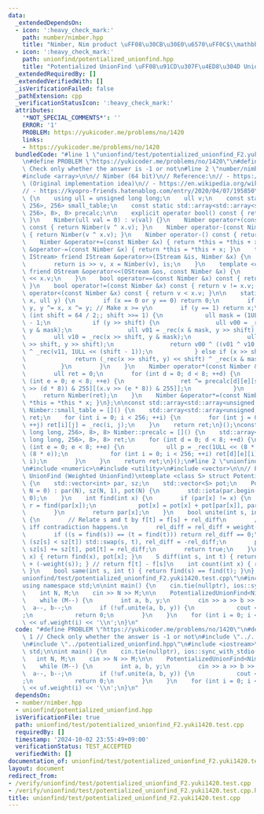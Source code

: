 ```yaml
---
data:
  _extendedDependsOn:
  - icon: ':heavy_check_mark:'
    path: number/nimber.hpp
    title: "Nimber, Nim product \uFF08\u30CB\u30E0\u6570\uFF0C$\\mathbb{F}_{2^{64}}$\uFF09"
  - icon: ':heavy_check_mark:'
    path: unionfind/potentialized_unionfind.hpp
    title: "Potentialized UnionFind \uFF08\u91CD\u307F\u4ED8\u304D UnionFind\uFF09"
  _extendedRequiredBy: []
  _extendedVerifiedWith: []
  _isVerificationFailed: false
  _pathExtension: cpp
  _verificationStatusIcon: ':heavy_check_mark:'
  attributes:
    '*NOT_SPECIAL_COMMENTS*': ''
    ERROR: '1'
    PROBLEM: https://yukicoder.me/problems/no/1420
    links:
    - https://yukicoder.me/problems/no/1420
  bundledCode: "#line 1 \"unionfind/test/potentialized_unionfind_F2.yuki1420.test.cpp\"\
    \n#define PROBLEM \"https://yukicoder.me/problems/no/1420\"\n#define ERROR 1 //\
    \ Check only whether the answer is -1 or not\n#line 2 \"number/nimber.hpp\"\n\
    #include <array>\n\n// Nimber (64 bit)\n// Reference:\n// - https://judge.yosupo.jp/submission/4542\
    \ (Original implementation idea)\n// - https://en.wikipedia.org/wiki/Nimber\n\
    // - https://kyopro-friends.hatenablog.com/entry/2020/04/07/195850\nstruct Nimber\
    \ {\n    using ull = unsigned long long;\n    ull v;\n    const static std::array<std::array<unsigned,\
    \ 256>, 256> small_table;\n    const static std::array<std::array<std::array<ull,\
    \ 256>, 8>, 8> precalc;\n\n    explicit operator bool() const { return v != 0;\
    \ }\n    Nimber(ull val = 0) : v(val) {}\n    Nimber operator+(const Nimber &x)\
    \ const { return Nimber(v ^ x.v); }\n    Nimber operator-(const Nimber &x) const\
    \ { return Nimber(v ^ x.v); }\n    Nimber operator-() const { return *this; }\n\
    \    Nimber &operator+=(const Nimber &x) { return *this = *this + x; }\n    Nimber\
    \ &operator-=(const Nimber &x) { return *this = *this + x; }\n    template <class\
    \ IStream> friend IStream &operator>>(IStream &is, Nimber &x) {\n        ull v;\n\
    \        return is >> v, x = Nimber(v), is;\n    }\n    template <class OStream>\
    \ friend OStream &operator<<(OStream &os, const Nimber &x) {\n        return os\
    \ << x.v;\n    }\n    bool operator==(const Nimber &x) const { return v == x.v;\
    \ }\n    bool operator!=(const Nimber &x) const { return v != x.v; }\n    bool\
    \ operator<(const Nimber &x) const { return v < x.v; }\n\n    static ull _rec(ull\
    \ x, ull y) {\n        if (x == 0 or y == 0) return 0;\n        if (x < y) x ^=\
    \ y, y ^= x, x ^= y; // Make x >= y\n        if (y == 1) return x;\n        for\
    \ (int shift = 64 / 2;; shift >>= 1) {\n            ull mask = (1ULL << shift)\
    \ - 1;\n            if (y >> shift) {\n                ull v00 = _rec(x & mask,\
    \ y & mask);\n                ull v01 = _rec(x & mask, y >> shift);\n        \
    \        ull v10 = _rec(x >> shift, y & mask);\n                ull v11 = _rec(x\
    \ >> shift, y >> shift);\n                return v00 ^ ((v01 ^ v10 ^ v11) << shift)\
    \ ^ _rec(v11, 1ULL << (shift - 1));\n            } else if (x >> shift) {\n  \
    \              return (_rec(x >> shift, y) << shift) ^ _rec(x & mask, y);\n  \
    \          }\n        }\n    }\n    Nimber operator*(const Nimber &x) const {\n\
    \        ull ret = 0;\n        for (int d = 0; d < 8; ++d) {\n            for\
    \ (int e = 0; e < 8; ++e) {\n                ret ^= precalc[d][e][small_table[(v\
    \ >> (d * 8)) & 255][(x.v >> (e * 8)) & 255]];\n            }\n        }\n   \
    \     return Nimber(ret);\n    }\n    Nimber &operator*=(const Nimber &x) { return\
    \ *this = *this * x; }\n};\n\nconst std::array<std::array<unsigned, 256>, 256>\
    \ Nimber::small_table = []() {\n    std::array<std::array<unsigned, 256>, 256>\
    \ ret;\n    for (int i = 0; i < 256; ++i) {\n        for (int j = 0; j < 256;\
    \ ++j) ret[i][j] = _rec(i, j);\n    }\n    return ret;\n}();\nconst std::array<std::array<std::array<unsigned\
    \ long long, 256>, 8>, 8> Nimber::precalc = []() {\n    std::array<std::array<std::array<unsigned\
    \ long long, 256>, 8>, 8> ret;\n    for (int d = 0; d < 8; ++d) {\n        for\
    \ (int e = 0; e < 8; ++e) {\n            ull p = _rec(1ULL << (8 * d), 1ULL <<\
    \ (8 * e));\n            for (int i = 0; i < 256; ++i) ret[d][e][i] = _rec(p,\
    \ i);\n        }\n    }\n    return ret;\n}();\n#line 2 \"unionfind/potentialized_unionfind.hpp\"\
    \n#include <numeric>\n#include <utility>\n#include <vector>\n\n// Potentialized\
    \ UnionFind (Weighted UnionFind)\ntemplate <class S> struct PotentializedUnionFind\
    \ {\n    std::vector<int> par, sz;\n    std::vector<S> pot;\n    PotentializedUnionFind(int\
    \ N = 0) : par(N), sz(N, 1), pot(N) {\n        std::iota(par.begin(), par.end(),\
    \ 0);\n    }\n    int find(int x) {\n        if (par[x] != x) {\n            int\
    \ r = find(par[x]);\n            pot[x] = pot[x] + pot[par[x]], par[x] = r;\n\
    \        }\n        return par[x];\n    }\n    bool unite(int s, int t, S rel_diff)\
    \ {\n        // Relate s and t by f[t] = f[s] + rel_diff\n        // Return false\
    \ iff contradiction happens.\n        rel_diff = rel_diff + weight(s) + (-weight(t));\n\
    \        if ((s = find(s)) == (t = find(t))) return rel_diff == 0;\n        if\
    \ (sz[s] < sz[t]) std::swap(s, t), rel_diff = -rel_diff;\n        par[t] = s,\
    \ sz[s] += sz[t], pot[t] = rel_diff;\n        return true;\n    }\n    S weight(int\
    \ x) { return find(x), pot[x]; }\n    S diff(int s, int t) { return weight(t)\
    \ + (-weight(s)); } // return f[t] - f[s]\n    int count(int x) { return sz[find(x)];\
    \ }\n    bool same(int s, int t) { return find(s) == find(t); }\n};\n#line 5 \"\
    unionfind/test/potentialized_unionfind_F2.yuki1420.test.cpp\"\n#include <iostream>\n\
    using namespace std;\n\nint main() {\n    cin.tie(nullptr), ios::sync_with_stdio(false);\n\
    \    int N, M;\n    cin >> N >> M;\n\n    PotentializedUnionFind<Nimber> uf(N);\n\
    \    while (M--) {\n        int a, b, y;\n        cin >> a >> b >> y;\n      \
    \  a--, b--;\n        if (!uf.unite(a, b, y)) {\n            cout << \"-1\\n\"\
    ;\n            return 0;\n        }\n    }\n    for (int i = 0; i < N; i++) cout\
    \ << uf.weight(i) << '\\n';\n}\n"
  code: "#define PROBLEM \"https://yukicoder.me/problems/no/1420\"\n#define ERROR\
    \ 1 // Check only whether the answer is -1 or not\n#include \"../../number/nimber.hpp\"\
    \n#include \"../potentialized_unionfind.hpp\"\n#include <iostream>\nusing namespace\
    \ std;\n\nint main() {\n    cin.tie(nullptr), ios::sync_with_stdio(false);\n \
    \   int N, M;\n    cin >> N >> M;\n\n    PotentializedUnionFind<Nimber> uf(N);\n\
    \    while (M--) {\n        int a, b, y;\n        cin >> a >> b >> y;\n      \
    \  a--, b--;\n        if (!uf.unite(a, b, y)) {\n            cout << \"-1\\n\"\
    ;\n            return 0;\n        }\n    }\n    for (int i = 0; i < N; i++) cout\
    \ << uf.weight(i) << '\\n';\n}\n"
  dependsOn:
  - number/nimber.hpp
  - unionfind/potentialized_unionfind.hpp
  isVerificationFile: true
  path: unionfind/test/potentialized_unionfind_F2.yuki1420.test.cpp
  requiredBy: []
  timestamp: '2024-10-02 23:55:49+09:00'
  verificationStatus: TEST_ACCEPTED
  verifiedWith: []
documentation_of: unionfind/test/potentialized_unionfind_F2.yuki1420.test.cpp
layout: document
redirect_from:
- /verify/unionfind/test/potentialized_unionfind_F2.yuki1420.test.cpp
- /verify/unionfind/test/potentialized_unionfind_F2.yuki1420.test.cpp.html
title: unionfind/test/potentialized_unionfind_F2.yuki1420.test.cpp
---
```

